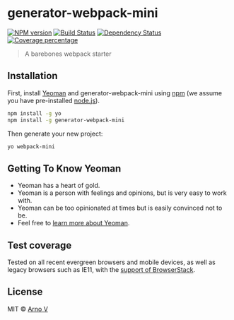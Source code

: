 # generator-webpack-mini
[![NPM version][npm-image]][npm-url] [![Build Status][travis-image]][travis-url] [![Dependency Status][daviddm-image]][daviddm-url] [![Coverage percentage][coveralls-image]][coveralls-url]
> A barebones webpack starter

## Installation

First, install [Yeoman](http://yeoman.io) and generator-webpack-mini using [npm](https://www.npmjs.com/) (we assume you have pre-installed [node.js](https://nodejs.org/)).

```bash
npm install -g yo
npm install -g generator-webpack-mini
```

Then generate your new project:

```bash
yo webpack-mini
```

## Getting To Know Yeoman

 * Yeoman has a heart of gold.
 * Yeoman is a person with feelings and opinions, but is very easy to work with.
 * Yeoman can be too opinionated at times but is easily convinced not to be.
 * Feel free to [learn more about Yeoman](http://yeoman.io/).
 
## Test coverage
Tested on all recent evergreen browsers and mobile devices, as well as legacy browsers such as IE11, with the [support of BrowserStack](https://www.browserstack.com).

## License

MIT © [Arno V]()


[npm-image]: https://badge.fury.io/js/generator-webpack-mini.svg
[npm-url]: https://npmjs.org/package/generator-webpack-mini
[travis-image]: https://travis-ci.org/aversini/generator-webpack-mini.svg?branch=master
[travis-url]: https://travis-ci.org/aversini/generator-webpack-mini
[daviddm-image]: https://david-dm.org/aversini/generator-webpack-mini.svg?theme=shields.io
[daviddm-url]: https://david-dm.org/aversini/generator-webpack-mini
[coveralls-image]: https://coveralls.io/repos/aversini/generator-webpack-mini/badge.svg
[coveralls-url]: https://coveralls.io/r/aversini/generator-webpack-mini

